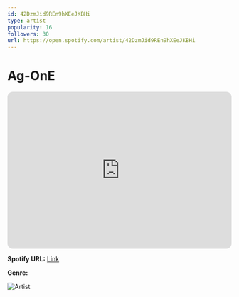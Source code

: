 ```yaml
---
id: 42DzmJid9REn9hXEeJKBHi
type: artist
popularity: 16
followers: 30
url: https://open.spotify.com/artist/42DzmJid9REn9hXEeJKBHi
---
```

# Ag-OnE

<iframe style="border-radius:12px" src="https://open.spotify.com/embed/artist/42DzmJid9REn9hXEeJKBHi" width="100%" height="352" frameBorder="0" allowfullscreen="" allow="autoplay; clipboard-write; encrypted-media; fullscreen; picture-in-picture" loading="lazy"></iframe>

**Spotify URL:** [Link](https://open.spotify.com/artist/42DzmJid9REn9hXEeJKBHi)

**Genre:** 

![Artist](https://i.scdn.co/image/ab67616d0000b2736d310ef53a9a004a9eb6d7bc)
